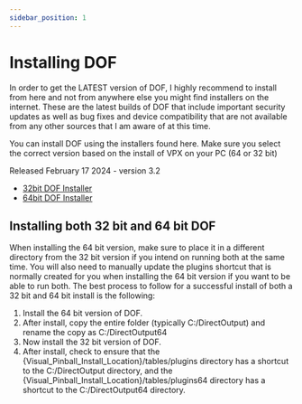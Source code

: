 ```yaml
---
sidebar_position: 1
---
```


# Installing DOF

In order to get the LATEST version of DOF, I highly recommend to install from here and not from anywhere else you might find installers on the internet. These are the latest builds of DOF that include important security updates as well as bug fixes and device compatibility that are not available from any other sources that I am aware of at this time.

You can install DOF using the installers found here. Make sure you select the correct version based on the install of VPX on your PC (64 or 32 bit)

Released February 17 2024 - version 3.2
- [32bit DOF Installer](./files/DOFSetup.msi) 
- [64bit DOF Installer](./files/DOFSetup64.msi)

## Installing both 32 bit and 64 bit DOF
When installing the 64 bit version, make sure to place it in a different directory from the 32 bit version if you intend on running both at the same time. You will also need to manually update the plugins shortcut that is normally created for you when installing the 64 bit version if you want to be able to run both. The best process to follow for a successful install of both a 32 bit and 64 bit install is the following:

1. Install the 64 bit version of DOF.
2. After install, copy the entire folder (typically C:/DirectOutput) and rename the copy as C:/DirectOutput64
3. Now install the 32 bit version of DOF.
4. After install, check to ensure that the {Visual_Pinball_Install_Location}/tables/plugins directory has a shortcut to the C:/DirectOutput directory, and the {Visual_Pinball_Install_Location}/tables/plugins64 directory has a shortcut to the C:/DirectOutput64 directory. 